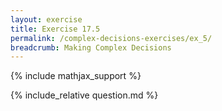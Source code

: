 ```yaml
---
layout: exercise
title: Exercise 17.5
permalink: /complex-decisions-exercises/ex_5/
breadcrumb: Making Complex Decisions
---
```


{% include mathjax_support %}

<div><i class="arrow-up loader" data-chapter="complex-decisions-exercises" data-exercise="ex_5" data-rating="0"></i></div>
{% include_relative question.md %}
